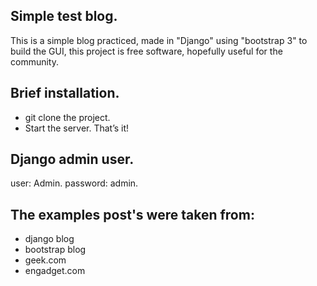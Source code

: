 <h2>Simple test blog.</h2>
This is a simple blog practiced, made in "Django" using "bootstrap 3" to build the GUI, this project is free software, hopefully useful for the community.

<h2>Brief installation.</h2>
<ul>
<li>git clone the project.</li>
<li>Start the server. That’s it!</li>
</ul>
<h2>Django admin user.</h2>
	user: Admin.
	password: admin.
	
<h2>The examples post's were taken from:</h2>
<ul>
<li>django blog</li>
<li>bootstrap blog</li>
<li>geek.com</li>
<li>engadget.com</li>
</ul>
